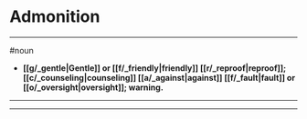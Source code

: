 # Admonition
---
#noun
- **[[g/_gentle|Gentle]] or [[f/_friendly|friendly]] [[r/_reproof|reproof]]; [[c/_counseling|counseling]] [[a/_against|against]] [[f/_fault|fault]] or [[o/_oversight|oversight]]; warning.**
---
---
